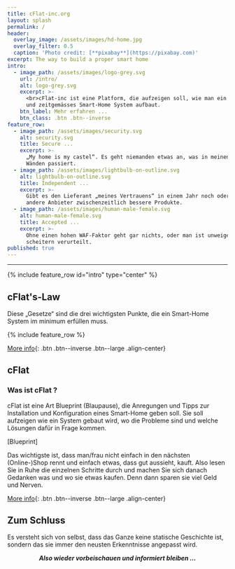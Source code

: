 ```yaml
---
title: cFlat-inc.org
layout: splash
permalink: /
header:
  overlay_image: /assets/images/hd-home.jpg
  overlay_filter: 0.5
  caption: 'Photo credit: [**pixabay**](https://pixabay.com)'
excerpt: The way to build a proper smart home
intro:
  - image_path: /assets/images/logo-grey.svg
    url: /intro/
    alt: logo-grey.svg
    excerpt: >-
      <br>cFlat-inc ist eine Platform, die aufzeigen soll, wie man ein sicheres
      und zeitgemässes Smart-Home System aufbaut. 
    btn_label: Mehr erfahren ...
    btn_class: .btn .btn--inverse
feature_row:
  - image_path: /assets/images/security.svg
    alt: security.svg
    title: Secure ...
    excerpt: >-
      „My home is my castel“. Es geht niemanden etwas an, was in meinen vier
      Wänden passiert.
  - image_path: /assets/images/lightbulb-on-outline.svg
    alt: lightbulb-on-outline.svg
    title: Independent ...
    excerpt: >-
      Gibt es den Lieferant „meines Vertrauens“ in einem Jahr noch oder haben
      andere Anbieter zwischenzeitlich bessere Produkte.
  - image_path: /assets/images/human-male-female.svg
    alt: human-male-female.svg
    title: Accepted ...
    excerpt: >-
      Ohne einen hohen WAF-Faktor geht gar nichts, oder man ist unweigerlich zum
      scheitern verurteilt.
published: true
---
```

<p></p>

---

{% include feature_row id="intro" type="center" %}

## cFlat's-Law

Diese „Gesetze“ sind die drei wichtigsten Punkte, die ein Smart-Home System im minimum erfüllen muss.

{% include feature_row %}

[More info](/law){: .btn .btn--inverse .btn--large .align-center}

## cFlat

### Was ist cFlat ?

cFlat ist eine Art Blueprint (Blaupause), die Anregungen und Tipps zur Installation und Konfiguration eines Smart-Home geben soll. Sie soll aufzeigen wie ein System gebaut wird, wo die Probleme sind und welche Lösungen dafür in Frage kommen.

[Blueprint]

Das wichtigste ist, dass man/frau nicht einfach in den nächsten (Online-)Shop rennt und einfach etwas, dass gut aussieht, kauft. Also lesen Sie in Ruhe die einzelnen Schritte durch und machen Sie sich danach Gedanken was und wo sie etwas kaufen. Denn dann sparen sie viel Geld und Nerven. 

[More info](/cflat){: .btn .btn--inverse .btn--large .align-center}

## Zum Schluss

Es versteht sich von selbst, dass das Ganze keine statische Geschichte ist, sondern das sie immer den neusten Erkenntnisse angepasst wird. 

***<center>Also wieder vorbeischauen und informiert bleiben …</center>***
